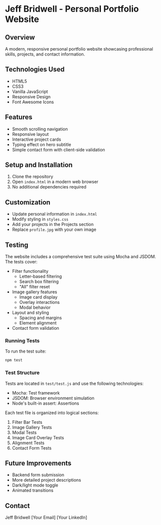 # Jeff Bridwell - Personal Portfolio Website

## Overview
A modern, responsive personal portfolio website showcasing professional skills, projects, and contact information.

## Technologies Used
- HTML5
- CSS3
- Vanilla JavaScript
- Responsive Design
- Font Awesome Icons

## Features
- Smooth scrolling navigation
- Responsive layout
- Interactive project cards
- Typing effect on hero subtitle
- Simple contact form with client-side validation

## Setup and Installation
1. Clone the repository
2. Open `index.html` in a modern web browser
3. No additional dependencies required

## Customization
- Update personal information in `index.html`
- Modify styling in `styles.css`
- Add your projects in the Projects section
- Replace `profile.jpg` with your own image

## Testing

The website includes a comprehensive test suite using Mocha and JSDOM. The tests cover:

- Filter functionality
  - Letter-based filtering
  - Search box filtering
  - "All" filter reset
- Image gallery features
  - Image card display
  - Overlay interactions
  - Modal behavior
- Layout and styling
  - Spacing and margins
  - Element alignment
- Contact form validation

### Running Tests

To run the test suite:

```bash
npm test
```

### Test Structure

Tests are located in `test/test.js` and use the following technologies:
- Mocha: Test framework
- JSDOM: Browser environment simulation
- Node's built-in assert: Assertions

Each test file is organized into logical sections:
1. Filter Bar Tests
2. Image Gallery Tests
3. Modal Tests
4. Image Card Overlay Tests
5. Alignment Tests
6. Contact Form Tests

## Future Improvements
- Backend form submission
- More detailed project descriptions
- Dark/light mode toggle
- Animated transitions

## Contact
Jeff Bridwell
[Your Email]
[Your LinkedIn]
